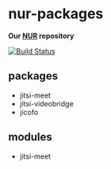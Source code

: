 # nur-packages

**Our [NUR](https://github.com/nix-community/NUR) repository**

[![Build Status](https://travis-ci.com/mmilata/nur-packages.svg?branch=master)](https://travis-ci.com/mmilata/nur-packages)

## packages

* jitsi-meet
* jitsi-videobridge
* jicofo

## modules

* jitsi-meet
